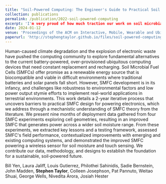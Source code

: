 ```yaml
---
title: "Soil-Powered Computing: The Engineer's Guide to Practical Soil Microbial Fuel Cell Design"
collection: publications
permalink: /publication/2022-soil-powered-computing
excerpt: 'I'm very proud of how much traction our work on soil microbial fuel cell design has gotten. Accepted at [IMWUT](https://dl.acm.org/journal/imwut).'
date: 2024-01-12
venue: 'Proceedings of the ACM on Interactive, Mobile, Wearable and Ubiquitous Technologies'
paperurl: 'http://stephengtaylor.github.io/files/soil-powered-computing.pdf'
---
```


Human-caused climate degradation and the explosion of electronic waste have pushed the computing community to explore fundamental alternatives to the current battery-powered, over-provisioned ubiquitous computing devices that need constant replacement and recharging. Soil Microbial Fuel Cells (SMFCs) offer promise as a renewable energy source that is biocompatible and viable in difficult environments where traditional batteries and solar panels fall short. However, SMFC development is in its infancy, and challenges like robustness to environmental factors and low power output stymie efforts to implement real-world applications in terrestrial environments. This work details a 2-year iterative process that uncovers barriers to practical SMFC design for powering electronics, which we address through a mechanistic understanding of SMFC theory from the literature. We present nine months of deployment data gathered from four SMFC experiments exploring cell geometries, resulting in an improved SMFC that generates power across a wider soil moisture range. From these experiments, we extracted key lessons and a testing framework, assessed SMFC's field performance, contextualized improvements with emerging and existing computing systems, and demonstrated the improved SMFC powering a wireless sensor for soil moisture and touch sensing. We contribute our data, methodology, and designs to establish the foundation for a sustainable, soil-powered future.

Bill Yen, Laura Jaliff, Louis Gutierrez, Philothei Sahinidis, Sadie Bernstein, John Madden, **Stephen Taylor**, Colleen Josephson, Pat Pannuto, Weitao Shuai, George Wells, Nivedita Arora, Josiah Hester